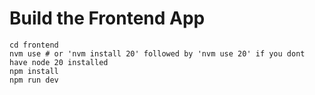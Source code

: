 # Build the Frontend App
```
cd frontend
nvm use # or 'nvm install 20' followed by 'nvm use 20' if you dont have node 20 installed
npm install
npm run dev
```